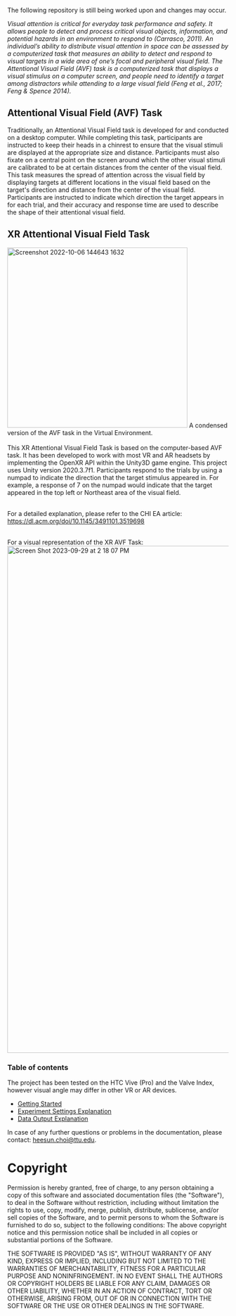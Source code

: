 The following repository is still being worked upon and changes may occur.

<i> Visual attention is critical for everyday task performance and safety. It allows people to detect and process critical visual objects, information, and potential hazards in an environment to respond to (Carrasco, 2011). An individual’s ability to distribute visual attention in space can be assessed by a computerized task that measures an ability to detect and respond to visual targets in a wide area of one’s focal and peripheral visual field. The Attentional Visual Field (AVF) task is a computerized task that displays a visual stimulus on a computer screen, and people need to identify a target among distractors while attending to a large visual field (Feng et al., 2017; Feng & Spence 2014). </i>

## Attentional Visual Field (AVF) Task
 

Traditionally, an Attentional Visual Field task is developed for and conducted on a desktop computer. While completing this task, participants are instructed to keep their heads in a chinrest to ensure that the visual stimuli are displayed at the appropriate size and distance. Participants must also fixate on a central point on the screen around which the other visual stimuli are calibrated to be at certain distances from the center of the visual field. This task measures the spread of attention across the visual field by displaying targets at different locations in the visual field based on the target's direction and distance from the center of the visual field. Participants are instructed to indicate which direction the target appears in for each trial, and their accuracy and response time are used to describe the shape of their attentional visual field.
<br>


## XR Attentional Visual Field Task

<img width="410" alt="Screenshot 2022-10-06 144643 1632" src="https://user-images.githubusercontent.com/105318271/194405056-48a09161-5136-4298-980b-5557f87527e6.png">
A condensed version of the AVF task in the Virtual Environment.
<br>
<br>
This XR Attentional Visual Field Task is based on the computer-based AVF task. It has been developed to work with most VR and AR headsets by implementing the OpenXR API within the Unity3D game engine. This project uses Unity version 2020.3.7f1. Participants respond to the trials by using a numpad to indicate the direction that the target stimulus appeared in. For example, a response of 7 on the numpad would indicate that the target appeared in the top left or Northeast area of the visual field.

<br>For a detailed explanation, please refer to the CHI EA article: https://dl.acm.org/doi/10.1145/3491101.3519698
</br>

<br> For a visual representation of the XR AVF Task:
<img width="1154" alt="Screen Shot 2023-09-29 at 2 18 07 PM" src="https://github.com/Applied-Cognition-and-Safety-Lab/XR-Attentional-Visual-Field-Task/assets/105318271/e7b3a981-6da9-4b58-98a8-3cda4b886749">
</br>


### Table of contents

The project has been tested on the HTC Vive (Pro) and the Valve Index, however visual angle may differ in other VR or AR devices. 

- [Getting Started](https://github.com/Applied-Cognition-and-Safety-Lab/XR-Attentional-Visual-Field-Task/blob/main/Getting%20Started.md)
- [Experiment Settings Explanation](https://github.com/Applied-Cognition-and-Safety-Lab/XR-Attentional-Visual-Field-Task/blob/main/ExperimentSettings.md)
- [Data Output Explanation](https://github.com/Applied-Cognition-and-Safety-Lab/XR-Attentional-Visual-Field-Task/blob/main/DataOutput.md)

In case of any further questions or problems in the documentation, please contact: heesun.choi@ttu.edu.


# Copyright

Permission is hereby granted, free of charge, to any person obtaining a copy of this software and associated documentation files (the "Software"), 
to deal in the Software without restriction, including without limitation the rights to use, copy, modify, merge, publish, distribute, sublicense, 
and/or sell copies of the Software, and to permit persons to whom the Software is furnished to do so, subject to the following conditions: 
The above copyright notice and this permission notice shall be included in all copies or substantial portions of the Software.

THE SOFTWARE IS PROVIDED "AS IS", WITHOUT WARRANTY OF ANY KIND, EXPRESS OR IMPLIED, INCLUDING BUT NOT LIMITED TO THE WARRANTIES OF MERCHANTABILITY, 
FITNESS FOR A PARTICULAR PURPOSE AND NONINFRINGEMENT. IN NO EVENT SHALL THE AUTHORS OR COPYRIGHT HOLDERS BE LIABLE FOR ANY CLAIM, DAMAGES OR OTHER LIABILITY, 
WHETHER IN AN ACTION OF CONTRACT, TORT OR OTHERWISE, ARISING FROM, OUT OF OR IN CONNECTION WITH THE SOFTWARE OR THE USE OR OTHER DEALINGS IN THE SOFTWARE.

